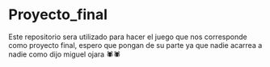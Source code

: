 # Proyecto_final
Este repositorio sera utilizado para hacer el juego que nos corresponde como proyecto final, espero que pongan de su parte ya que nadie acarrea a nadie como dijo miguel ojara 🕷🕷
